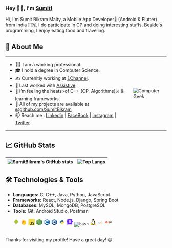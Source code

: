 ### Hey 👋🏽, I'm [Sumit!]()
  Hi, I'm Sumit Bikram Maity, a Mobile App Developer🚀 (Android & Flutter) from India 🇮🇳. I do participate in CP and doing interesting stuffs. Beside's programming, I enjoy eating food and traveling.
<br/>

## 🚀 About Me
<table>
  <tr>
   <td>
      <ul>
        <li>👨‍💻 I am a working professional.</li>
        <li>🎓 I hold a degree in Computer Science.</li>
        <li>✍️ Currenltly working at <a href="https://www.1channel.co/" target="_blank">1Channel</a>.</li>
        <li>🤝 Last worked with <a href="" target="_blank">Assistive</a>.</li>
        <li>🌱 I’m feeling the heats⚡of C++ (CP-Algorithms)⚔ & learning frameworks.</li>
        <li>📁 All of my projects are available at <a href="https://github.com/SumitBikram" target="_blank">@github.com/SumitBikram</a></li>
        <li>📫 Reach me : <a href="https://www.linkedin.com/in/sumit-bikram-maity-225358102/" target="_blank">Linkedin</a> | <a href="https://www.facebook.com/Rony.sumit" target="_blank">FaceBook</a> | <a href="https://www.instagram.com/rony_sumit/" target="_blank">Instagram</a> | <a href="https://twitter.com/sumit_bikram" target="_blank">Twitter</a></li>
    </ul>
   </td>
    <td>
      <img src="https://media.giphy.com/media/LmNwrBhejkK9EFP504/giphy.gif" alt="Computer Geek" width="300"/>
    </td>
  </tr>
</table>

## 📈 GitHub Stats

|![SumitBikram's GitHub stats](https://github-readme-stats.vercel.app/api?username=SumitBikram&show_icons=true&theme=radical) | ![Top Langs](https://github-readme-stats.vercel.app/api/top-langs/?username=SumitBikram&layout=donut&theme=radical&langs_count=4)|
| ---------- | ---------- |


## 🛠️ Technologies & Tools

- **Languages:** C, C++, Java, Python, JavaScript
- **Frameworks:** React, Node.js, Django, Spring Boot
- **Databases:** MySQL, MongoDB, PostgreSQL
- **Tools:** Git, Android Studio, Postman
     <br/><br/>
      <code><img height="20" src="https://raw.githubusercontent.com/devicons/devicon/master/icons/android/android-original-wordmark.svg" alt="android"/></code>
      <code><img height="20" src="https://raw.githubusercontent.com/github/explore/80688e429a7d4ef2fca1e82350fe8e3517d3494d/topics/firebase/firebase.png"></code>
      <code><img height="20" src="https://raw.githubusercontent.com/github/explore/80688e429a7d4ef2fca1e82350fe8e3517d3494d/topics/javascript/javascript.png"></code>
      <code><img height="20" src="https://raw.githubusercontent.com/github/explore/80688e429a7d4ef2fca1e82350fe8e3517d3494d/topics/nodejs/nodejs.png"></code>
      <code><img height="20" src="https://raw.githubusercontent.com/devicons/devicon/master/icons/c/c-original.svg" alt="C"/></code>
      <code><img height="20" src="https://raw.githubusercontent.com/github/explore/80688e429a7d4ef2fca1e82350fe8e3517d3494d/topics/cpp/cpp.png"></code>
      <code><img height="20" src="https://raw.githubusercontent.com/github/explore/80688e429a7d4ef2fca1e82350fe8e3517d3494d/topics/python/python.png"></code>
      <code><img height="20" src="https://raw.githubusercontent.com/devicons/devicon/master/icons/bootstrap/bootstrap-plain-wordmark.svg" alt="bootstrap"/></code>
      <code><img height="20" src="https://www.vectorlogo.zone/logos/gnu_bash/gnu_bash-icon.svg" alt="bash"/></code>
      <code><img height="20" src="https://raw.githubusercontent.com/devicons/devicon/master/icons/linux/linux-original.svg" alt="linux"/></code>
      <code><img height="20" src="https://raw.githubusercontent.com/github/explore/80688e429a7d4ef2fca1e82350fe8e3517d3494d/topics/mysql/mysql.png"></code>
      <code><img height="20" src="https://raw.githubusercontent.com/github/explore/80688e429a7d4ef2fca1e82350fe8e3517d3494d/topics/git/git.png"></code>
     <br/><br/>

Thanks for visiting my profile! Have a great day! 😊

